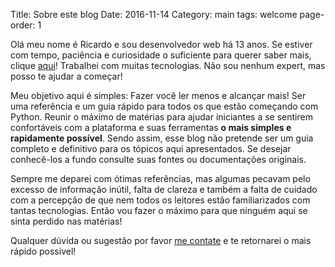 Title: Sobre este blog
Date: 2016-11-14
Category: main
tags: welcome
page-order: 1

[aboutme]: <{filename}about_me.md> "Como comecei e porque escolhi Python!"
[contact-me]: <{filename}contact.md> "Contato"

Olá meu nome é Ricardo e sou desenvolvedor web há 13 anos. Se estiver com tempo, paciência e curiosidade o suficiente para querer saber mais, clique [aqui][aboutme]! Trabalhei com muitas tecnologias. Não sou nenhum expert, mas posso te ajudar a começar!

Meu objetivo aqui é simples: Fazer você ler menos e alcançar mais! Ser uma referẽncia e um guia rápido para todos os que estão começando com Python. Reunir o máximo de matérias para ajudar iniciantes a se sentirem confortáveis com a plataforma e suas ferramentas **o mais simples e rapidamente possível**. Sendo assim, esse blog não pretende ser um guia completo e definitivo para os tópicos aqui apresentados. Se desejar conhecê-los a fundo consulte suas fontes ou documentações originais. 

Sempre me deparei com ótimas referências, mas algumas pecavam pelo excesso de informação inútil, falta de clareza e também a falta de cuidado com a percepção de que nem todos os leitores estão familiarizados com tantas tecnologias. Então vou fazer o máximo para que ninguém aqui se sinta perdido nas matérias!

Qualquer dúvida ou sugestão por favor [me contate][contact-me] e te retornarei o mais rápido possível!
